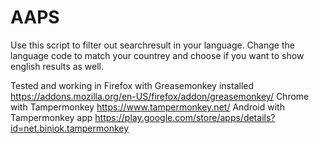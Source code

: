 # AAPS
Use this script to filter out searchresult in your language.
Change the language code to match your countrey and choose if you want to show english results as well.

Tested and working in 
Firefox with Greasemonkey installed https://addons.mozilla.org/en-US/firefox/addon/greasemonkey/
Chrome with Tampermonkey https://www.tampermonkey.net/
Android with Tampermonkey app https://play.google.com/store/apps/details?id=net.biniok.tampermonkey
